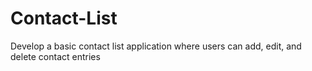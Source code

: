 # Contact-List
Develop a basic contact list application where users can add, edit,  and delete contact entries
